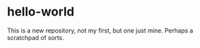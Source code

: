 # hello-world
This is a new repository, not my first, but one just mine. Perhaps a scratchpad of sorts.
